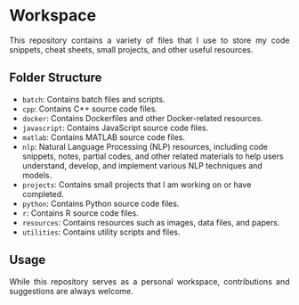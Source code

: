 # Workspace

<p align="justify">
This repository contains a variety of files that I use to store my code snippets, cheat sheets, small projects, and other useful resources.
</p>

## Folder Structure

- `batch`: Contains batch files and scripts.
- `cpp`: Contains C++ source code files.
- `docker`: Contains Dockerfiles and other Docker-related resources.
- `javascript`: Contains JavaScript source code files.
- `matlab`: Contains MATLAB source code files.
- `nlp`: Natural Language Processing (NLP) resources, including code snippets, notes, partial codes, and other related materials to help users understand, develop, and implement various NLP techniques and models.
- `projects`: Contains small projects that I am working on or have completed.
- `python`: Contains Python source code files.
- `r`: Contains R source code files.
- `resources`: Contains resources such as images, data files, and papers.
- `utilities`: Contains utility scripts and files.

## Usage

<p align="justify">
While this repository serves as a personal workspace, contributions and suggestions are always welcome.
</p>

